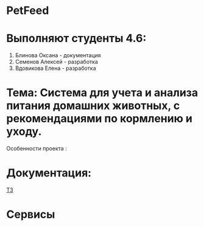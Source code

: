 # PetFeed
# Выполняют студенты 4.6:
1. Блинова Оксана - документация
2. Семенов Алексей - разработка
3. Вдовикова Елена - разработка
# Тема: Система для учета и анализа питания домашних животных, с рекомендациями по кормлению и уходу.
Особенности проекта :


# Документация:
[ТЗ](file:///C:/Users/79005/Downloads/Tekhnicheskoe_zadanie_1.pdf)


# Сервисы
